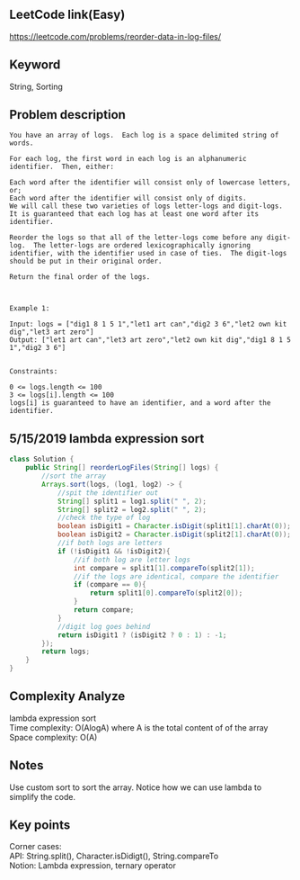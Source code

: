 ## LeetCode link(Easy)
https://leetcode.com/problems/reorder-data-in-log-files/

## Keyword
String, Sorting

## Problem description
```
You have an array of logs.  Each log is a space delimited string of words.

For each log, the first word in each log is an alphanumeric identifier.  Then, either:

Each word after the identifier will consist only of lowercase letters, or;
Each word after the identifier will consist only of digits.
We will call these two varieties of logs letter-logs and digit-logs.  It is guaranteed that each log has at least one word after its identifier.

Reorder the logs so that all of the letter-logs come before any digit-log.  The letter-logs are ordered lexicographically ignoring identifier, with the identifier used in case of ties.  The digit-logs should be put in their original order.

Return the final order of the logs.

 

Example 1:

Input: logs = ["dig1 8 1 5 1","let1 art can","dig2 3 6","let2 own kit dig","let3 art zero"]
Output: ["let1 art can","let3 art zero","let2 own kit dig","dig1 8 1 5 1","dig2 3 6"]
 

Constraints:

0 <= logs.length <= 100
3 <= logs[i].length <= 100
logs[i] is guaranteed to have an identifier, and a word after the identifier.
```

## 5/15/2019 lambda expression sort

```java
class Solution {
    public String[] reorderLogFiles(String[] logs) {
        //sort the array
        Arrays.sort(logs, (log1, log2) -> {
            //spit the identifier out
            String[] split1 = log1.split(" ", 2);
            String[] split2 = log2.split(" ", 2);
            //check the type of log
            boolean isDigit1 = Character.isDigit(split1[1].charAt(0));
            boolean isDigit2 = Character.isDigit(split2[1].charAt(0));
            //if both logs are letters
            if (!isDigit1 && !isDigit2){
                //if both log are letter logs
                int compare = split1[1].compareTo(split2[1]);
                //if the logs are identical, compare the identifier
                if (compare == 0){
                    return split1[0].compareTo(split2[0]);
                }
                return compare;
            }
            //digit log goes behind
            return isDigit1 ? (isDigit2 ? 0 : 1) : -1;
        });
        return logs;
    }
}
```
## Complexity Analyze
lambda expression sort\
Time complexity: O(AlogA) where A is the total content of of the array\
Space complexity: O(A)

## Notes
Use custom sort to sort the array. Notice how we can use lambda to simplify the code.

## Key points
Corner cases:\
API: String.split(), Character.isDidigt(), String.compareTo\
Notion: Lambda expression, ternary operator